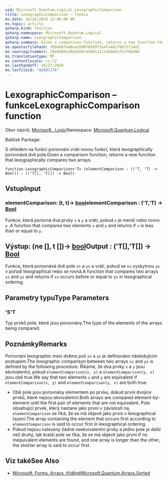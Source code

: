 ```yaml
---
uid: Microsoft.Quantum.Logical.LexographicComparison
title: LexographicComparison – funkce
ms.date: 10/26/2020 12:00:00 AM
ms.topic: article
qsharp.kind: function
qsharp.namespace: Microsoft.Quantum.Logical
qsharp.name: LexographicComparison
qsharp.summary: Given a comparison function, returns a new function that lexographically compares two arrays.
ms.openlocfilehash: f0b68974a0ea26907b58971e4fa4b1f06f5714d2
ms.sourcegitcommit: 29e0d88a30e4166fa580132124b0eb57e1f0e986
ms.translationtype: MT
ms.contentlocale: cs-CZ
ms.lasthandoff: 10/27/2020
ms.locfileid: "92697276"
---
```

# <a name="lexographiccomparison-function"></a><span data-ttu-id="2a40c-102">LexographicComparison – funkce</span><span class="sxs-lookup"><span data-stu-id="2a40c-102">LexographicComparison function</span></span>

<span data-ttu-id="2a40c-103">Obor názvů: [Microsoft.. Logic](xref:Microsoft.Quantum.Logical)</span><span class="sxs-lookup"><span data-stu-id="2a40c-103">Namespace: [Microsoft.Quantum.Logical](xref:Microsoft.Quantum.Logical)</span></span>

<span data-ttu-id="2a40c-104">Balíček [](https://nuget.org/packages/)</span><span class="sxs-lookup"><span data-stu-id="2a40c-104">Package: [](https://nuget.org/packages/)</span></span>


<span data-ttu-id="2a40c-105">S ohledem na funkci porovnání vrátí novou funkci, která lexographically porovnává dvě pole.</span><span class="sxs-lookup"><span data-stu-id="2a40c-105">Given a comparison function, returns a new function that lexographically compares two arrays.</span></span>

```qsharp
function LexographicComparison<'T> (elementComparison : (('T, 'T) -> Bool)) : (('T[], 'T[]) -> Bool)
```


## <a name="input"></a><span data-ttu-id="2a40c-106">Vstup</span><span class="sxs-lookup"><span data-stu-id="2a40c-106">Input</span></span>

### <a name="elementcomparison--tt---bool"></a><span data-ttu-id="2a40c-107">elementComparison: (t, t)-> [bool](xref:microsoft.quantum.lang-ref.bool)</span><span class="sxs-lookup"><span data-stu-id="2a40c-107">elementComparison : ('T,'T) -> [Bool](xref:microsoft.quantum.lang-ref.bool)</span></span>

<span data-ttu-id="2a40c-108">Funkce, která porovná dva prvky `x` a `y` a vrátí, pokud `x` je menší nebo rovno `y` .</span><span class="sxs-lookup"><span data-stu-id="2a40c-108">A function that compares two elements `x` and `y` and returns if `x` is less than or equal to `y`.</span></span>



## <a name="output--tt---bool"></a><span data-ttu-id="2a40c-109">Výstup: (ne [], t [])-> [bool](xref:microsoft.quantum.lang-ref.bool)</span><span class="sxs-lookup"><span data-stu-id="2a40c-109">Output : ('T[],'T[]) -> [Bool](xref:microsoft.quantum.lang-ref.bool)</span></span>

<span data-ttu-id="2a40c-110">Funkce, která porovnává dvě pole `xs` a `ys` a vrátí, pokud se `xs` vyskytnou `ys` v pořadí lexographical nebo se rovná.</span><span class="sxs-lookup"><span data-stu-id="2a40c-110">A function that compares two arrays `xs` and `ys` and returns if `xs` occurs before or equal to `ys` in lexographical ordering.</span></span>

## <a name="type-parameters"></a><span data-ttu-id="2a40c-111">Parametry typu</span><span class="sxs-lookup"><span data-stu-id="2a40c-111">Type Parameters</span></span>

### <a name="t"></a><span data-ttu-id="2a40c-112">'S</span><span class="sxs-lookup"><span data-stu-id="2a40c-112">'T</span></span>

<span data-ttu-id="2a40c-113">Typ prvků pole, které jsou porovnány.</span><span class="sxs-lookup"><span data-stu-id="2a40c-113">The type of the elements of the arrays being compared.</span></span>

## <a name="remarks"></a><span data-ttu-id="2a40c-114">Poznámky</span><span class="sxs-lookup"><span data-stu-id="2a40c-114">Remarks</span></span>

<span data-ttu-id="2a40c-115">Porovnání lexographic mezi dvěma poli `xs` a `ys` je definováno následujícím postupem.</span><span class="sxs-lookup"><span data-stu-id="2a40c-115">The lexographic comparison between two arrays `xs` and `ys` is defined by the following procedure.</span></span> <span data-ttu-id="2a40c-116">Říkáme, že dva prvky `x` a `y` jsou ekvivalentní, pokud `elementComparison(x, y)` a `elementComparison(y, x)` jsou obě true.</span><span class="sxs-lookup"><span data-stu-id="2a40c-116">We say that two elements `x` and `y` are equivalent if `elementComparison(x, y)` and `elementComparison(y, x)` are both true.</span></span>

- <span data-ttu-id="2a40c-117">Obě pole jsou porovnány elementem po prvku, dokud první dvojice prvků, které nejsou ekvivalentní.</span><span class="sxs-lookup"><span data-stu-id="2a40c-117">Both arrays are compared element-by-element until the first pair of elements that are not equivalent.</span></span> <span data-ttu-id="2a40c-118">Pole obsahující prvek, který nastane jako první v závislosti na, `elementComparison` se říká, že se má objevit jako první v lexographical řazení.</span><span class="sxs-lookup"><span data-stu-id="2a40c-118">The array containing the element that occurs first according to `elementComparison` is said to occur first in lexographical ordering.</span></span>
- <span data-ttu-id="2a40c-119">Pokud nejsou nalezeny žádné neekvivalentní prvky a jedno pole je delší než druhý, tak kratší pole se říká, že se má objevit jako první.</span><span class="sxs-lookup"><span data-stu-id="2a40c-119">If no inequivalent elements are found, and one array is longer than the other, the shorter array is said to occur first.</span></span>

## <a name="see-also"></a><span data-ttu-id="2a40c-120">Viz také</span><span class="sxs-lookup"><span data-stu-id="2a40c-120">See Also</span></span>

- [<span data-ttu-id="2a40c-121">Microsoft. Forms. Arrays. tříděné</span><span class="sxs-lookup"><span data-stu-id="2a40c-121">Microsoft.Quantum.Arrays.Sorted</span></span>](xref:Microsoft.Quantum.Arrays.Sorted)